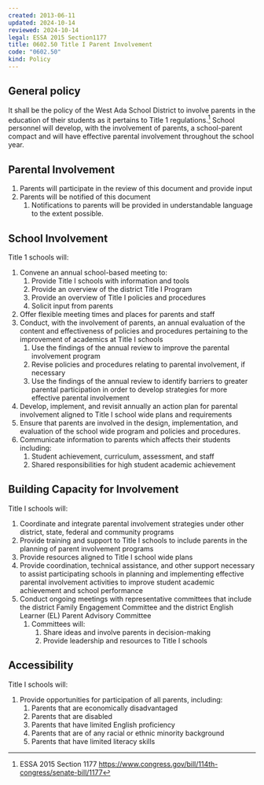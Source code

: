 ```yaml
---
created: 2013-06-11
updated: 2024-10-14
reviewed: 2024-10-14
legal: ESSA 2015 Section1177
title: 0602.50 Title I Parent Involvement
code: "0602.50"
kind: Policy
---
```


## General policy

It shall be the policy of the West Ada School District to involve parents in the education of their students as it pertains to Title 1 regulations.[^1] School personnel will develop, with the involvement of parents, a school-parent compact and will have effective parental involvement throughout the school year.

## Parental Involvement

1.  Parents will participate in the review of this document and provide input
1.  Parents will be notified of this document
    1. Notifications to parents will be provided in understandable language to the extent possible.

## School Involvement

Title 1 schools will:

1. Convene an annual school-based meeting to:
    1. Provide Title I schools with information and tools
    1. Provide an overview of the district Title I Program
    1. Provide an overview of Title I policies and procedures
    1. Solicit input from parents
1. Offer flexible meeting times and places for parents and staff
1. Conduct, with the involvement of parents, an annual evaluation of the content and effectiveness of policies and procedures pertaining to the improvement of academics at Title I schools
    1. Use the findings of the annual review to improve the parental involvement program
    1. Revise policies and procedures relating to parental involvement, if necessary
    1. Use the findings of the annual review to identify barriers to greater parental participation in order to develop strategies for more effective parental involvement
1. Develop, implement, and revisit annually an action plan for parental involvement aligned to Title I school wide plans and requirements
1. Ensure that parents are involved in the design, implementation, and evaluation of the school wide program and policies and procedures.
1. Communicate information to parents which affects their students including:
    1. Student achievement, curriculum, assessment, and staff
    1. Shared responsibilities for high student academic achievement

## Building Capacity for Involvement

Title I schools will:

1. Coordinate and integrate parental involvement strategies under other district, state, federal and community programs
1. Provide training and support to Title I schools to include parents in the planning of parent involvement programs
1. Provide resources aligned to Title I school wide plans
1. Provide coordination, technical assistance, and other support necessary to assist participating schools in planning and implementing effective parental involvement activities to improve student academic achievement and school performance
1. Conduct ongoing meetings with representative committees that include the district Family Engagement
Committee and the district English Learner (EL) Parent Advisory Committee
    1. Committees will:
        1. Share ideas and involve parents in decision-making
        1. Provide leadership and resources to Title I schools

## Accessibility

Title I schools will:

1. Provide opportunities for participation of all parents, including:
    1. Parents that are economically disadvantaged
    1. Parents that are disabled
    1. Parents that have limited English proficiency
    1. Parents that are of any racial or ethnic minority background
    1. Parents that have limited literacy skills

[^1]: ESSA 2015 Section 1177 https://www.congress.gov/bill/114th-congress/senate-bill/1177
